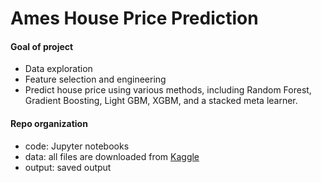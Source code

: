 # Ames House Price Prediction
#### Goal of project
- Data exploration
- Feature selection and engineering
- Predict house price using various methods, including Random Forest, Gradient Boosting, Light GBM, XGBM, and a stacked meta learner.

#### Repo organization
- code: Jupyter notebooks
- data: all files are downloaded from [Kaggle](https://www.kaggle.com/c/house-prices-advanced-regression-techniques)
- output: saved output
